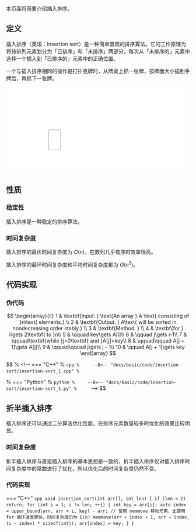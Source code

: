 本页面将简要介绍插入排序。

## 定义

插入排序（英语：Insertion sort）是一种简单直观的排序算法。它的工作原理为将待排列元素划分为「已排序」和「未排序」两部分，每次从「未排序的」元素中选择一个插入到「已排序的」元素中的正确位置。

一个与插入排序相同的操作是打扑克牌时，从牌桌上抓一张牌，按牌面大小插到手牌后，再抓下一张牌。

![insertion sort animate example](images/insertion-sort-animate.svg)

## 性质

### 稳定性

插入排序是一种稳定的排序算法。

### 时间复杂度

插入排序的最优时间复杂度为 $O(n)$，在数列几乎有序时效率很高。

插入排序的最坏时间复杂度和平均时间复杂度都为 $O(n^2)$。

## 代码实现

### 伪代码

$$
\begin{array}{ll}
1 & \textbf{Input. } \text{An array } A \text{ consisting of }n\text{ elements.} \\
2 & \textbf{Output. } A\text{ will be sorted in nondecreasing order stably.} \\
3 & \textbf{Method. }  \\
4 & \textbf{for } i\gets 2\textbf{ to }n\\
5 & \qquad key\gets A[i]\\
6 & \qquad j\gets i-1\\
7 & \qquad\textbf{while }j>0\textbf{ and }A[j]>key\\
8 & \qquad\qquad A[j + 1]\gets A[j]\\
9 & \qquad\qquad j\gets j - 1\\
10 & \qquad A[j + 1]\gets key
\end{array}
$$

$$
% <!-- === "C++"
%     ```cpp
%     --8<-- "docs/basic/code/insertion-sort/insertion-sort_1.cpp"
%     ```

% === "Python"
%     ```python
%     --8<-- "docs/basic/code/insertion-sort/insertion-sort_1.py"
%     ``` -->
$$

## 折半插入排序

插入排序还可以通过二分算法优化性能，在排序元素数量较多时优化的效果比较明显。

### 时间复杂度

折半插入排序与直接插入排序的基本思想是一致的，折半插入排序仅对插入排序时间复杂度中的常数进行了优化，所以优化后的时间复杂度仍然不变。

### 代码实现

=== "C++"
    ```cpp
    void insertion_sort(int arr[], int len) {
      if (len < 2) return;
      for (int i = 1; i != len; ++i) {
        int key = arr[i];
        auto index = upper_bound(arr, arr + i, key) - arr;
        // 使用 memmove 移动元素，比使用 for 循环速度更快，时间复杂度仍为 O(n)
        memmove(arr + index + 1, arr + index, (i - index) * sizeof(int));
        arr[index] = key;
      }
    }
    ```
